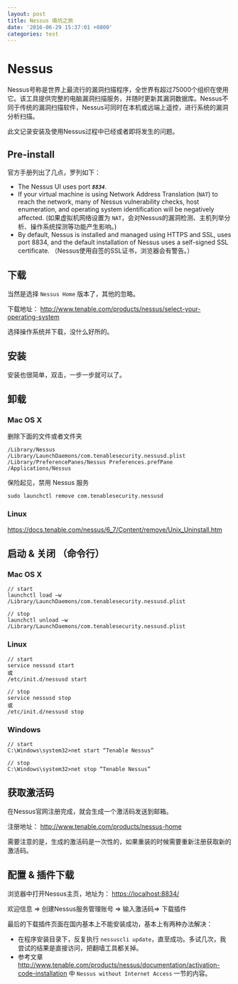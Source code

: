 ```yaml
---
layout: post
title: Nessus 填坑之旅
date: '2016-06-29 15:37:01 +0800'
categories: test
---
```


# Nessus

Nessus号称是世界上最流行的漏洞扫描程序，全世界有超过75000个组织在使用它。该工具提供完整的电脑漏洞扫描服务，并随时更新其漏洞数据库。Nessus不同于传统的漏洞扫描软件，Nessus可同时在本机或远端上遥控，进行系统的漏洞分析扫描。

此文记录安装及使用Nessus过程中已经或者即将发生的问题。

## Pre-install

官方手册列出了几点，罗列如下：

- The Nessus UI uses port **_`8834`_**.
- If your virtual machine is using Network Address Translation (`NAT`) to reach the network, many of Nessus vulnerability checks, host enumeration, and operating system identification will be negatively affected. (如果虚拟机网络设置为 `NAT`，会对Nessus的漏洞检测、主机列举分析、操作系统探测等功能产生影响。)
- By default, Nessus is installed and managed using HTTPS and SSL, uses port 8834, and the default installation of Nessus uses a self-signed SSL certificate. （Nessus使用自签的SSL证书，浏览器会有警告。）

## 下载

当然是选择 `Nessus Home` 版本了，其他的忽略。

下载地址： <http://www.tenable.com/products/nessus/select-your-operating-system>

选择操作系统并下载，没什么好所的。

## 安装

安装也很简单，双击，一步一步就可以了。

## 卸载

### Mac OS X

删除下面的文件或者文件夹

```
/Library/Nessus
/Library/LaunchDaemons/com.tenablesecurity.nessusd.plist
/Library/PreferencePanes/Nessus Preferences.prefPane
/Applications/Nessus
```

保险起见，禁用 Nessus 服务

```
sudo launchctl remove com.tenablesecurity.nessusd
```

### Linux

<https://docs.tenable.com/nessus/6_7/Content/remove/Unix_Uninstall.htm>


## 启动 & 关闭 （命令行）

### Mac OS X

```
// start
launchctl load –w /Library/LaunchDaemons/com.tenablesecurity.nessusd.plist

// stop
launchctl unload –w /Library/LaunchDaemons/com.tenablesecurity.nessusd.plist
```

### Linux

```
// start
service nessusd start
或
/etc/init.d/nessusd start

// stop
service nessusd stop
或
/etc/init.d/nessusd stop
```

### Windows

```
// start
C:\Windows\system32>net start “Tenable Nessus”

// stop
C:\Windows\system32>net stop “Tenable Nessus”
```

## 获取激活码

在Nessus官网注册完成，就会生成一个激活码发送到邮箱。

注册地址： <http://www.tenable.com/products/nessus-home>

需要注意的是，生成的激活码是一次性的，如果重装的时候需要重新注册获取新的激活码。

## 配置 & 插件下载

浏览器中打开Nessus主页，地址为： <https://localhost:8834/>

欢迎信息 => 创建Nessus服务管理账号 => 输入激活码=> 下载插件

最后的下载插件页面在国内基本上不能安装成功，基本上有两种办法解决：

- 在程序安装目录下，反复执行 `nessuscli update`，直至成功。多试几次，我尝试的结果是直接访问，把翻墙工具都关掉。
- 参考文章 <http://www.tenable.com/products/nessus/documentation/activation-code-installation> 中 `Nessus without Internet Access` 一节的内容。
